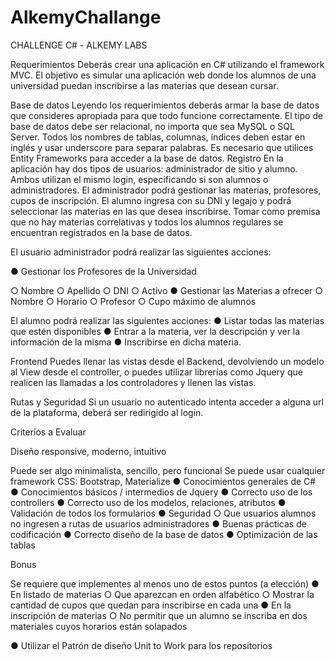 # AlkemyChallange

CHALLENGE C# - ALKEMY LABS

Requerimientos
Deberás crear una aplicación en C# utilizando el framework MVC. El objetivo es simular
una aplicación web donde los alumnos de una universidad puedan inscribirse a las
materias que desean cursar.

Base de datos
Leyendo los requerimientos deberás armar la base de datos que consideres apropiada
para que todo funcione correctamente. El tipo de base de datos debe ser relacional, no
importa que sea MySQL o SQL Server. Todos los nombres de tablas, columnas, índices
deben estar en inglés y usar underscore para separar palabras.
Es necesario que utilices Entity Frameworks para acceder a la base de datos.
Registro
En la aplicación hay dos tipos de usuarios: administrador de sitio y alumno.
Ambos utilizan el mismo login, especificando si son alumnos o administradores.
El administrador podrá gestionar las materias, profesores, cupos de inscripción.
El alumno ingresa con su DNI y legajo y podrá seleccionar las materias en las que desea
inscribirse. Tomar como premisa que no hay materias correlativas y todos los alumnos
regulares se encuentran registrados en la base de datos.

El usuario administrador podrá realizar las siguientes acciones:

● Gestionar los Profesores de la Universidad

○ Nombre
○ Apellido
○ DNI
○ Activo
● Gestionar las Materias a ofrecer
○ Nombre
○ Horario
○ Profesor
○ Cupo máximo de alumnos

El alumno podrá realizar las siguientes acciones:
● Listar todas las materias que estén disponibles
● Entrar a la materia, ver la descripción y ver la información de la misma
● Inscribirse en dicha materia.

Frontend
Puedes llenar las vistas desde el Backend, devolviendo un modelo al View desde el
controller, o puedes utilizar librerías como Jquery que realicen las llamadas a los
controladores y llenen las vistas.

Rutas y Seguridad
Si un usuario no autenticado intenta acceder a alguna url de la plataforma, deberá ser
redirigido al login.

Criterios a Evaluar

Diseño responsive, moderno, intuitivo

Puede ser algo minimalista, sencillo, pero funcional
Se puede usar cualquier framework CSS: Bootstrap, Materialize
● Conocimientos generales de C#
● Conocimientos básicos / intermedios de Jquery
● Correcto uso de los controllers
● Correcto uso de los modelos, relaciones, atributos
● Validación de todos los formularios
● Seguridad
○ Que usuarios alumnos no ingresen a rutas de usuarios administradores
● Buenas prácticas de codificación
● Correcto diseño de la base de datos
● Optimización de las tablas

Bonus

Se requiere que implementes al menos uno de estos puntos (a elección)
● En listado de materias
○ Que aparezcan en orden alfabético
○ Mostrar la cantidad de cupos que quedan para inscribirse en cada una
● En la inscripción de materias
○ No permitir que un alumno se inscriba en dos materiales cuyos horarios
están solapados

● Utilizar el Patrón de diseño Unit to Work para los repositorios
